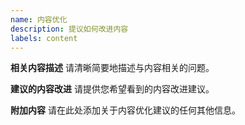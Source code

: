 ```yaml
---
name: 内容优化
description: 提议如何改进内容
labels: content
---
```


**相关内容描述**
请清晰简要地描述与内容相关的问题。

**建议的内容改进**
请提供您希望看到的内容改进建议。

**附加内容**
请在此处添加关于内容优化建议的任何其他信息。